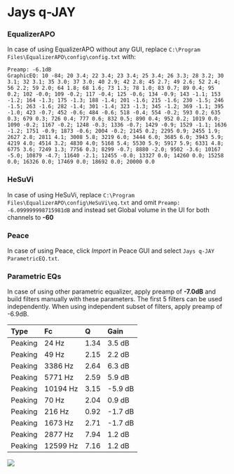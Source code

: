 # Jays q-JAY

### EqualizerAPO
In case of using EqualizerAPO without any GUI, replace `C:\Program Files\EqualizerAPO\config\config.txt`
with:
```
Preamp: -6.1dB
GraphicEQ: 10 -84; 20 3.4; 22 3.4; 23 3.4; 25 3.4; 26 3.3; 28 3.2; 30 3.1; 32 3.1; 35 3.0; 37 3.0; 40 2.9; 42 2.8; 45 2.7; 49 2.6; 52 2.4; 56 2.2; 59 2.0; 64 1.8; 68 1.6; 73 1.3; 78 1.0; 83 0.7; 89 0.4; 95 0.2; 102 -0.0; 109 -0.2; 117 -0.4; 125 -0.6; 134 -0.9; 143 -1.1; 153 -1.2; 164 -1.3; 175 -1.3; 188 -1.4; 201 -1.6; 215 -1.6; 230 -1.5; 246 -1.5; 263 -1.6; 282 -1.4; 301 -1.4; 323 -1.3; 345 -1.2; 369 -1.1; 395 -1.0; 423 -0.7; 452 -0.6; 484 -0.6; 518 -0.4; 554 -0.2; 593 0.2; 635 0.3; 679 0.3; 726 0.4; 777 0.6; 832 0.5; 890 0.4; 952 0.2; 1019 0.0; 1090 -0.2; 1167 -0.2; 1248 -0.3; 1336 -0.7; 1429 -0.9; 1529 -1.1; 1636 -1.2; 1751 -0.9; 1873 -0.6; 2004 -0.2; 2145 0.2; 2295 0.9; 2455 1.9; 2627 2.8; 2811 4.1; 3008 5.8; 3219 6.0; 3444 6.0; 3685 6.0; 3943 5.9; 4219 4.0; 4514 3.2; 4830 4.0; 5168 5.4; 5530 5.9; 5917 5.9; 6331 4.8; 6775 3.6; 7249 1.3; 7756 0.3; 8299 -0.7; 8880 -2.0; 9502 -3.6; 10167 -5.0; 10879 -4.7; 11640 -2.1; 12455 -0.0; 13327 0.0; 14260 0.0; 15258 0.0; 16326 0.0; 17469 0.0; 18692 0.0; 20000 0.0
```

### HeSuVi
In case of using HeSuVi, replace `C:\Program Files\EqualizerAPO\config\HeSuVi\eq.txt` and omit `Preamp:
-6.099999998715981dB` and instead set Global volume in the UI for both channels to **-60**

### Peace
In case of using Peace, click *Import* in Peace GUI and select `Jays q-JAY ParametricEQ.txt`.

### Parametric EQs
In case of using other parametric equalizer, apply preamp of **-7.0dB** and build filters manually
with these parameters. The first 5 filters can be used independently.
When using independent subset of filters, apply preamp of -6.9dB.

| Type    | Fc       |    Q | Gain    |
|:--------|:---------|:-----|:--------|
| Peaking | 24 Hz    | 1.34 | 3.5 dB  |
| Peaking | 49 Hz    | 2.15 | 2.2 dB  |
| Peaking | 3386 Hz  | 2.64 | 6.3 dB  |
| Peaking | 5771 Hz  | 2.59 | 5.9 dB  |
| Peaking | 10194 Hz | 3.15 | -5.9 dB |
| Peaking | 70 Hz    | 2.04 | 0.9 dB  |
| Peaking | 216 Hz   | 0.92 | -1.7 dB |
| Peaking | 1673 Hz  | 2.71 | -1.7 dB |
| Peaking | 2877 Hz  | 7.94 | 1.2 dB  |
| Peaking | 12599 Hz | 7.16 | 1.2 dB  |

![](https://raw.githubusercontent.com/jaakkopasanen/AutoEq/master/results/innerfidelity/sbaf-serious/Jays%20q-JAY/Jays%20q-JAY.png)